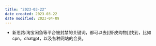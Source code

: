 ```yaml
---
title: "2023-03-22"
date created: 2023-03-22
date modified: 2023-04-09
---
```

- 新思路:淘宝闲鱼等平台被封禁的关键词，都可以去[[虾皮购物]]找到，比如cpn，chatgpt，以及各种网站的会员。
